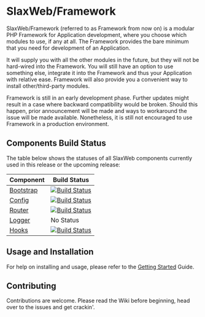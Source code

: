 # SlaxWeb/Framework

SlaxWeb/Framework (referred to as Framework from now on) is a modular PHP Framework for
Application development, where you choose which modules to use, if any at all.
The Framework provides the bare minimum that you need for development of an
Application.

It will supply you with all the other modules in the future, but they
will not be hard-wired into the Framework. You will still have an option to
use something else, integrate it into the Framework and thus your
Application with relative ease. Framework will also provide you a convenient
way to install other/third-party modules.

Framework is still in an early development phase. Further updates might result 
in a case where backward compatibility would be broken. Should this happen, 
prior announcement will be made and ways to workaround the issue will be made
available. Nonetheless, it is still not encouraged to use Framework in a production
environment.

## Components Build Status

The table below shows the statuses of all SlaxWeb components currently used in 
this release or the upcoming release:

| Component | Build Status |
| --- | --- |
| [Bootstrap](https://github.com/SlaxWeb/Bootstrap) | [![Build Status](https://travis-ci.org/SlaxWeb/Bootstrap.svg?branch=0.3.0)](https://travis-ci.org/SlaxWeb/Bootstrap) |
| [Config](https://github.com/SlaxWeb/Bootstrap) | [![Build Status](https://travis-ci.org/SlaxWeb/Config.svg?branch=0.1.0)](https://travis-ci.org/SlaxWeb/Config) |
| [Router](https://github.com/SlaxWeb/Bootstrap) | [![Build Status](https://travis-ci.org/SlaxWeb/Router.svg?branch=0.3.0)](https://travis-ci.org/SlaxWeb/Router) |
| [Logger](https://github.com/SlaxWeb/Bootstrap) | No Status |
| [Hooks](https://github.com/SlaxWeb/Bootstrap) | [![Build Status](https://travis-ci.org/SlaxWeb/Hooks.svg?branch=0.4.0)](https://travis-ci.org/SlaxWeb/Hooks) |

## Usage and Installation

For help on installing and usage, please refer to the
[Getting Started](https://github.com/SlaxWeb/Framework/wiki/Getting-Started)
Guide.

## Contributing

Contributions are welcome. Please read the Wiki before beginning, head over
to the issues and get crackin'. 
